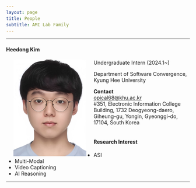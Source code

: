 ```yaml
---
layout: page
title: People 
subtitle: AMI Lab Family
---
```


<hr>

#### Heedong Kim
  
<img src="https://raw.githubusercontent.com/ailabkhu/ailabkhu.github.io/master/img/HeedongKim.jpg" width="200" height="265" align="left" hspace="20" />
Undergraduate Intern (2024.1~)  

Department of Software Convergence, Kyung Hee University         
            
**Contact**  
opical68@khu.ac.kr                                       
#351, Electronic Information College Building, 1732 Deogyeong-daero, Giheung-gu, Yongin, Gyeonggi-do, 17104, South Korea  
<br>

#### Research Interest
* ASI
* Multi-Modal
* Video Captioning
* AI Reasoning

<hr>
